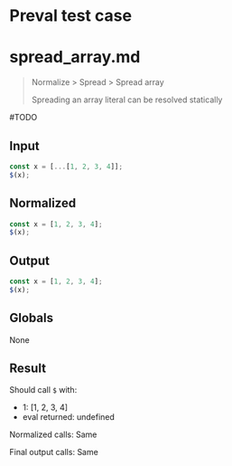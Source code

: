 # Preval test case

# spread_array.md

> Normalize > Spread > Spread array
>
> Spreading an array literal can be resolved statically

#TODO

## Input

`````js filename=intro
const x = [...[1, 2, 3, 4]];
$(x);
`````

## Normalized

`````js filename=intro
const x = [1, 2, 3, 4];
$(x);
`````

## Output

`````js filename=intro
const x = [1, 2, 3, 4];
$(x);
`````

## Globals

None

## Result

Should call `$` with:
 - 1: [1, 2, 3, 4]
 - eval returned: undefined

Normalized calls: Same

Final output calls: Same

